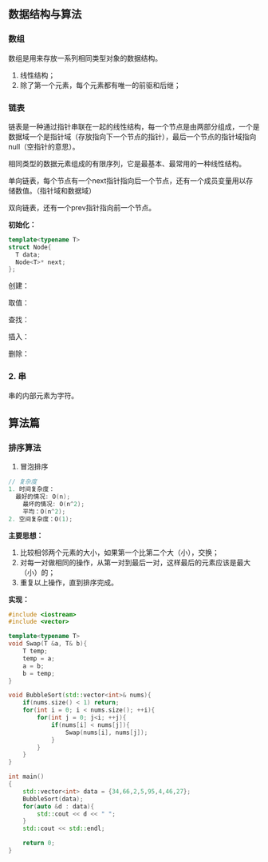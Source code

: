 ## 数据结构与算法

### 数组

数组是用来存放一系列相同类型对象的数据结构。

1. 线性结构；
2. 除了第一个元素，每个元素都有唯一的前驱和后继；



### 链表

链表是一种通过指针串联在一起的线性结构，每一个节点是由两部分组成，一个是数据域一个是指针域（存放指向下一个节点的指针），最后一个节点的指针域指向null（空指针的意思）。

相同类型的数据元素组成的有限序列，它是最基本、最常用的一种线性结构。

单向链表，每个节点有一个next指针指向后一个节点，还有一个成员变量用以存储数值。（指针域和数据域）

双向链表，还有一个prev指针指向前一个节点。

**初始化：**

```c++
template<typename T>
struct Node{
  T data;
  Node<T>* next;
};
```

创建：

取值：

查找：

插入：

删除：

### 2. 串

串的内部元素为字符。



## 算法篇

### 排序算法

1. 冒泡排序 

```c++
// 复杂度
1. 时间复杂度：
  最好的情况: O(n);
	最坏的情况: O(n^2);
	平均：O(n^2);
2. 空间复杂度：O(1);
```

**主要思想：**

1. 比较相邻两个元素的大小，如果第一个比第二个大（小），交换；
2. 对每一对做相同的操作，从第一对到最后一对，这样最后的元素应该是最大（小）的；
3. 重复以上操作，直到排序完成。

**实现：**

```c++
#include <iostream>
#include <vector>

template<typename T>
void Swap(T &a, T& b){
    T temp;
    temp = a;
    a = b;
    b = temp;
}

void BubbleSort(std::vector<int>& nums){
    if(nums.size() < 1) return;
    for(int i = 0; i < nums.size(); ++i){
        for(int j = 0; j<i; ++j){
            if(nums[i] < nums[j]){
                Swap(nums[i], nums[j]);
            }
        }
    }
}

int main()
{
    std::vector<int> data = {34,66,2,5,95,4,46,27};
    BubbleSort(data);
    for(auto &d : data){
        std::cout << d << " ";
    }
    std::cout << std::endl;

    return 0;
}
```







